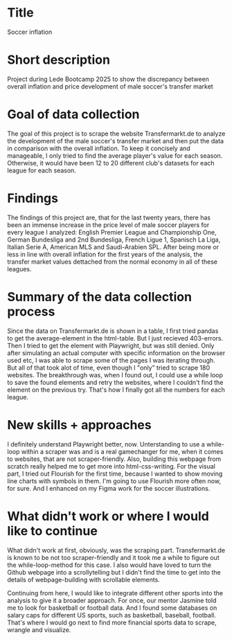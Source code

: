 # Title
Soccer inflation

# Short description
Project during Lede Bootcamp 2025 to show the discrepancy between overall inflation and price development of male soccer's transfer market

# Goal of data collection
The goal of this project is to scrape the website Transfermarkt.de to analyze the development of the male soccer's transfer market and then put the data in comparison with the overall inflation. 
To keep it concisely and manageable, I only tried to find the average player's value for each season. Otherwise, it would have been 12 to 20 different club's datasets for each league for each season.

# Findings
The findings of this project are, that for the last twenty years, there has been an immense increase in the price level of male soccer players for every league I analyzed: English Premier League and Championship One, German Bundesliga and 2nd Bundesliga, French Ligue 1, Spanisch La Liga, Italian Serie A, American MLS and Saudi-Arabien SPL. After being more or less in line with overall inflation for the first years of the analysis, the transfer market values dettached from the normal economy in all of these leagues.

# Summary of the data collection process
Since the data on Transfermarkt.de is shown in a table, I first tried pandas to get the average-element in the html-table. But I just recieved 403-errors. Then I tried to get the element with Playwright, but was still denied. Only after simulating an actual computer with specific information on the browser used etc, I was able to scrape some of the pages I was iterating through.
But all of that took alot of time, even though I "only" tried to scrape 180 websites. The breakthrough was, when I found out, I could use a while loop to save the found elements and retry the websites, where I couldn't find the element on the previous try. That's how I finally got all the numbers for each league.

# New skills + approaches
I definitely understand Playwright better, now. Unterstanding to use a while-loop within a scraper was and is a real gamechanger for me, when it comes to websites, that are not scraper-friendly. 
Also, building this webpage from scratch really helped me to get more into html-css-writing. 
For the visual part, I tried out Flourish for the first time, because I wanted to show moving line charts with symbols in them. I'm going to use Flourish more often now, for sure. And I enhanced on my Figma work for the soccer illustrations.

# What didn't work or where I would like to continue
What didn't work at first, obviously, was the scraping part. Transfermarkt.de is known to be not too scraper-friendly and it took me a while to figure out the while-loop-method for this case.
I also would have loved to turn the Github webpage into a scrollytelling but I didn't find the time to get into the details of webpage-building with scrollable elements.

Continuing from here, I would like to integrate different other sports into the analysis to give it a broader approach. For once, our mentor Jasmine told me to look for basketball or football data. And I found some databases on salary caps for different US sports, such as basketball, baseball, football. That's where I would go next to find more financial sports data to scrape, wrangle and visualize.
